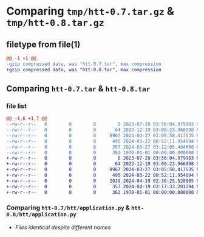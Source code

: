 # Comparing `tmp/htt-0.7.tar.gz` & `tmp/htt-0.8.tar.gz`

## filetype from file(1)

```diff
@@ -1 +1 @@
-gzip compressed data, was "htt-0.7.tar", max compression
+gzip compressed data, was "htt-0.8.tar", max compression
```

## Comparing `htt-0.7.tar` & `htt-0.8.tar`

### file list

```diff
@@ -1,6 +1,7 @@
--rw-r--r--   0        0        0        0 2023-07-20 03:56:04.979903 htt-0.7/README.md
--rw-r--r--   0        0        0       64 2023-12-19 03:00:23.966998 htt-0.7/htt/__init__.py
--rw-r--r--   0        0        0     8967 2024-03-27 03:05:58.417535 htt-0.7/htt/application.py
--rw-r--r--   0        0        0      495 2024-03-22 00:52:11.954094 htt-0.7/htt/pytest_skip_dev.py
--rw-r--r--   0        0        0      357 2024-03-27 03:12:05.484606 htt-0.7/pyproject.toml
--rw-r--r--   0        0        0      362 1970-01-01 00:00:00.000000 htt-0.7/PKG-INFO
+-rw-r--r--   0        0        0        0 2023-07-20 03:56:04.979903 htt-0.8/README.md
+-rw-r--r--   0        0        0       64 2023-12-19 03:00:23.966998 htt-0.8/htt/__init__.py
+-rw-r--r--   0        0        0     8967 2024-03-27 03:05:58.417535 htt-0.8/htt/application.py
+-rw-r--r--   0        0        0      495 2024-03-22 00:52:11.954094 htt-0.8/htt/pytest_skip_dev.py
+-rw-r--r--   0        0        0     2019 2024-04-19 02:36:25.528905 htt-0.8/htt/segment_timer.py
+-rw-r--r--   0        0        0      357 2024-04-19 03:17:33.201294 htt-0.8/pyproject.toml
+-rw-r--r--   0        0        0      362 1970-01-01 00:00:00.000000 htt-0.8/PKG-INFO
```

### Comparing `htt-0.7/htt/application.py` & `htt-0.8/htt/application.py`

 * *Files identical despite different names*

